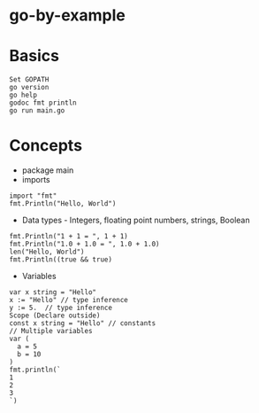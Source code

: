 # go-by-example

# Basics

```
Set GOPATH
go version
go help
godoc fmt println
go run main.go
```
# Concepts

* package main
* imports
```
import "fmt"
fmt.Println("Hello, World")

```
* Data types - Integers, floating point numbers, strings, Boolean

```
fmt.Println("1 + 1 = ", 1 + 1) 
fmt.Println("1.0 + 1.0 = ", 1.0 + 1.0)
len("Hello, World")
fmt.Println((true && true)

```
* Variables

```
var x string = "Hello"
x := "Hello" // type inference
y := 5.  // type inference
Scope (Declare outside)
const x string = "Hello" // constants
// Multiple variables
var (
  a = 5
  b = 10
)
fmt.println(`
1
2
3
`)

```

